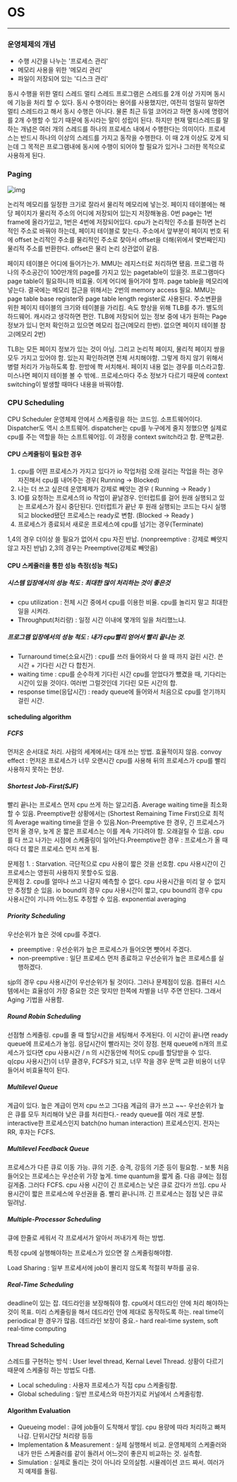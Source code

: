 # OS
* * *
### 운영체제의 개념

- 수행 시간을 나누는 '프로세스 관리'
- 메모리 사용을 위한 '메모리 관리'
- 파일이 저장되어 있는 '디스크 관리'

 동시 수행을 위한 멀티 스레드 멀티 스레드 프로그램은 스레드를 2개 이상 가지며 동시에 기능을 처리 할 수 있다. 동시 수행이라는 용어를 사용했지만, 여전히 엄밀히 말하면 멀티 스레드라고 해서 동시 수행은 아니다. 물론 최근 듀얼 코어라고 하면 동시에 명령어를 2개 수행할 수 있기 때문에 동시라는 말이 성립이 된다. 하지만 현재 멀티스레드를 말하는 개념은 여러 개의 스레드를 하나의 프로세스 내에서 수행한다는 의미이다. 프로세스는 반드시 하나의 이상의 스레드를 가지고 동작을 수행한다. 이 때 2개 이상도 갖게 되는데 그 목적은 프로그램내에 동시에 수행이 되어야 할 필요가 있거나 그러한 목적으로 사용하게 된다.
 
 
### Paging

 ![img](https://lh5.googleusercontent.com/PCKovkDHBKjR-f26p8W5580EgY2MlxvNdlNFdegkT5_h9JKFY5HMjHV8kfXhIjUFBDKCXqFYHbhP_oZJldJczeg_4rPpVPVIh0kzstq4NdZg3EUT1iwl22np7Ww11BcLsv-z-HOO)       

 논리적 메모리를 일정한 크기로 잘라서 물리적 메모리에 넣는것. 페이지 테이블에는 해당 페이지가 물리적 주소의 어디에 저장되어 있는지 저장해놓음. 0번 page는 1번 frame에 올라가있고, 1번은 4번에 저장되어있다. cpu가 논리적인 주소를 원하면 논리적인 주소로 바꿔야 하는데, 페이지 테이블로 찾는다. 주소에서 앞부분이 페이지 번호 뒤에 offset 논리적인 주소를 물리적인 주소로 찾아서 offset을 더해(위에서 몇번째인지) 물리적 주소를 반환한다. offset은 물리 논리 상관없이 같음. 

 페이지 테이블은 어디에 들어가는가. MMU는 레지스터로 처리하면 됐음. 프로그램 하나의 주소공간이 100만개의 page를 가지고 있는 pagetable이 있을것. 프로그램마다 page table이 필요하니까 비효율. 이게 어디에 들어가야 할까. page table을 메모리에 넣는다. 결국에는 메모리 접근을 위해서는 2번의 memory access 필요.  MMU는 page table base register와 page table length register로 사용된다. 주소변환을 위한 페이지 테이블의 크기와 테이블을 가리킴. 속도 향상을 위해 TLB를 추가. 별도의 하드웨어. 캐시라고 생각하면 편안. TLB에 저장되어 있는 정보 중에 내가 원하는 Page 정보가 있니 먼저 확인하고 있으면 메모리 접근(메모리 한번). 없으면 페이지 테이블 참고(메모리 2번) 

 TLB는 모든 페이지 정보가 있는 것이 아님. 그리고 논리적 페이지, 물리적 페이지 쌍을 모두 가지고 있어야 함. 있는지 확인하려면 전체 서치해야함. 그렇게 하지 않기 위해서 병렬 처리가 가능하도록 함. 한방에 쫙 서치해서. 페이지 내용 없는 경우를 미스라고함. 미스나면 페이지 테이블 볼 수 밖에.. 프로세스마다 주소 정보가 다르기 때문에 context switching이 발생할 때마다 내용을 바꿔야함. 

### CPU Scheduling

 CPU Scheduler 운영체제 안에서 스케줄링을 하는 코드임. 소프트웨어이다. Dispatcher도 역시 소프트웨어. dispatcher는 cpu를 누구에게 줄지 정했으면 실제로 cpu를 주는 역할을 하는 소프트웨어임. 이 과정을 context switch라고 함. 문맥교환.

#### CPU 스케줄링이 필요한 경우 

1. cpu를 어떤 프로세스가 가지고 있다가 io 작업처럼 오래 걸리는 작업을 하는 경우 자진해서 cpu를 내어주는 경우( Running -> Blocked)
2. 나는 더 쓰고 싶은데 운영체제가 강제로 빼앗는 경우 ( Running -> Ready )
3. IO를 요청하는 프로세스의 io 작업이 끝날경우. 인터럽트를 걸어 원래 실행되고 있는 프로세스가 잠시 중단된다. 인터럽트가 끝난 후 원래 실행되는 코드는 다시 실행되고 blocked됐던 프로세스는 ready로 변함. (Blocked -> Ready ) 
4. 프로세스가 종료되서 새로운 프로세스에 cpu를 넘기는 경우(Terminate)

 1,4의 경우 더이상 쓸 필요가 없어서 cpu 자진 반납. (nonpreemptive : 강제로 빼앗지 않고 자진 반납)
 2,3의 경우는 Preemptive(강제로 빼앗음)

#### CPU 스케줄러을 통한 성능 측정(성능 척도)

##### 시스템 입장에서의 성능 척도 : 최대한 많이 처리하는 것이 좋은것

- cpu utilization : 전체 시간 중에서 cpu를 이용한 비율. cpu를 놀리지 말고 최대한 일을 시켜라.
- Throughput(처리량) : 일정 시간 이내에 몇개의 일을 처리했느냐. 

##### 프로그램 입장에서의 성능 척도  : 내가 cpu빨리 얻어서 빨리 끝나는 것.

- Turnaround time(소요시간) : cpu를 쓰러 들어와서 다 쓸 때 까지 걸린 시간. 쓴 시간 + 기다린 시간 다 합친거.
- waiting time : cpu를 순수하게 기다린 시간 cpu를 얻었다가 뺐겼을 때, 기다리는 시간이 있을 것이다. 여러번 그럴것인데 기다린 모든 시간의 합.
- response time(응답시간) : ready queue에 들어와서 처음으로 cpu를 얻기까지 걸린 시간.

#### scheduling algorithm

##### FCFS

 먼저온 순서대로 처리. 사람의 세계에서는 대개 쓰는 방법. 효율적이지 않음.   convoy effect : 먼저온 프로세스가 너무 오랜시간 cpu를 사용해 뒤의 프로세스가 cpu를 빨리 사용하지 못하는 현상.

##### Shortest Job-First(SJF)

 빨리 끝나는 프로세스 먼저 cpu 쓰게 하는 알고리즘. Average waiting time을 최소화 할 수 있음. Preemptive한 상황에서는 (Shortest Remaining Time First)으로 최적의 Average waiting time을 얻을 수 있음.Non-Preemptive 한 경우, 긴 프로세스가 먼저 올 경우, 늦게 온 짧은 프로세스는 이를 계속 기다려야 함. 오래걸릴 수 있음. cpu를 다 쓰고 나가는 시점에 스케줄링이 일어난다.Preemptive한 경우 : 프로세스가 올 때마다 더 짧은 프로세스 먼저 쓰게 됨. 

 문제점 1. : Starvation. 극단적으로 cpu 사용이 짧은 것을 선호함. cpu 사용시간이 긴 프로세스는 영원히 사용하지 못할수도 있음.   
 문제점 2. cpu를 얼마나 쓰고 나갈지 예측할 수 없다. cpu 사용시간을 미리 알 수 없지만 추정할 순 있음. io bound의 경우 cpu 사용시간이 짧고, cpu bound의 경우 cpu 사용시간이 기니까 어느정도 추정할 수 있음. exponential averaging

##### Priority Scheduling

 우선순위가 높은 것에 cpu를 주겠다.  

- preemptive : 우선순위가 높은 프로세스가 들어오면 뺏어서 주겠다.  
- non-preemptive : 일단 프로세스 먼저 종료하고 우선순위가 높은 프로세스를 실행하겠다.  

 sjp의 경우 cpu 사용시간이 우선순위가 될 것이다. 그러나 문제점이 있음. 컴퓨터 시스템에서는 효율성이 가장 중요한 것은 맞지만 한쪽에 차별을 너무 주면 안된다. 그래서 Aging 기법을 사용함.

##### Round Robin Scheduling

 선점형 스케줄링. cpu를 줄 때 할당시간을 세팅해서 주게된다. 이 시간이 끝나면 ready queue에 프로세스가 놓임. 응답시간이 빨라지는 것이 장점. 현재 queue에 n개의 프로세스가 있다면 cpu 사용시간 / n 의 시간동안에 적어도 cpu를 할당받을 수 있다. q(cpu 사용시간)이 너무 클경우, FCFS가 되고, 너무 작을 경우 문맥 교환 비용이 너무 들어서 비효율적이 된다.

##### Multilevel Queue

 계급이 있다. 높은 계급이 먼저 cpu 쓰고 그다음 계급의 큐가 쓰고 ~~- 우선순위가 높은 큐를 모두 처리해야 낮은 큐를 처리한다.- ready queue를 여러 개로 분할. interactive한 프로세스인지 batch(no human interaction) 프로세스인지. 전자는 RR, 후자는 FCFS.

##### Multilevel Feedback Queue

 프로세스가 다른 큐로 이동 가능. 큐의 기준. 승격, 강등의 기준 등이 필요함. - 보통 처음들어오는 프로세스는 우선순위 가장 높게. time quantum을 짧게 줌. 다음 큐에는 점점 길게줌. 그러다 FCFS. cpu 사용 시간이 긴 프로세스는 낮은 큐로 갔다가 쓰임. cpu 사용시간이 짧은 프로세스에 우선권을 줌. 빨리 끝나니까. 긴 프로세스는 점점 낮은 큐로 밀려남. 

##### Multiple-Processor Scheduling

 큐에 한줄로 세워서 각 프로세서가 알아서 꺼내가게 하는 방법.

 특정 cpu에 실행해야하는 프로세스가 있으면 잘 스케줄링해야함. 

 Load Sharing : 일부 프로세서에 job이 몰리지 않도록 적절히 부하를 공유. 

##### Real-Time Scheduling

 deadline이 있는 잡. 데드라인을 보장해줘야 함. cpu에서 데드라인 안에 처리 해야하는 것이 목표. 미리 스케줄링을 해서 데드라인 안에 제대로 동작하도록 하는. real time이 periodical 한 경우가 많음. 데드라인 보장이 중요.- hard real-time system, soft real-time computing

#### Thread Scheduling

 스레드를 구현하는 방식 : User level thread, Kernal Level Thread. 상황이 다르기 때문에 스케줄링 하는 방법도 다름. 

- Local scheduling : 사용자 프로세스가 직접 cpu 스케줄링함. 
- Global scheduling : 일반 프로세스와 마찬가지로 커널에서 스케줄링함.

#### Algorithm Evaluation

- Queueing model : 큐에 job들이 도착해서 쌓임. cpu 용량에 따라 처리하고 빠져나감. 단위시간당 처리량 등등
- Implementation & Measurement : 실제 실행해서 비교. 운영체제의 스케줄러와 내가 만든 스케줄러를 같이 돌려서 어느것이 좋은지 비교하는 것. 실측함.
- Simulation : 실제로 돌리는 것이 아니라 모의실험. 시뮬레이션 코드 짜서. 여러가지 예제를 돌림.


